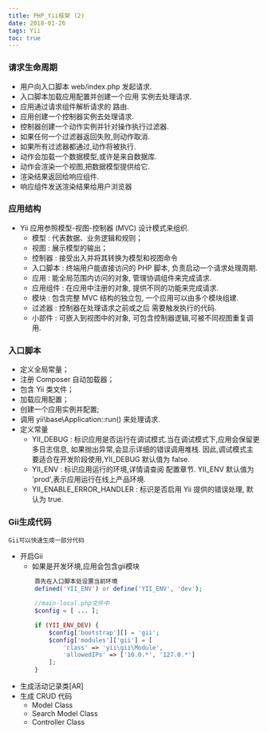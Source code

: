 ```yaml
---
title: PHP_Yii框架 (2)
date: 2018-01-26
tags: Yii
toc: true
---
```


### 请求生命周期
- 用户向入口脚本 web/index.php 发起请求.
- 入口脚本加载应用配置并创建一个应用 实例去处理请求.
- 应用通过请求组件解析请求的 路由.
- 应用创建一个控制器实例去处理请求.
- 控制器创建一个动作实例并针对操作执行过滤器.
- 如果任何一个过滤器返回失败,则动作取消.
- 如果所有过滤器都通过,动作将被执行.
- 动作会加载一个数据模型,或许是来自数据库.
- 动作会渲染一个视图,把数据模型提供给它.
- 渲染结果返回给响应组件.
- 响应组件发送渲染结果给用户浏览器

<!-- more -->

### 应用结构
- Yii 应用参照模型-视图-控制器 (MVC) 设计模式来组织. 
    * 模型 : 代表数据、业务逻辑和规则； 
    * 视图 : 展示模型的输出；
    * 控制器 : 接受出入并将其转换为模型和视图命令
    * 入口脚本 : 终端用户能直接访问的 PHP 脚本, 负责启动一个请求处理周期.
    * 应用 : 能全局范围内访问的对象, 管理协调组件来完成请求.
    * 应用组件 : 在应用中注册的对象, 提供不同的功能来完成请求.
    * 模块 : 包含完整 MVC 结构的独立包, 一个应用可以由多个模块组建.
    * 过滤器 : 控制器在处理请求之前或之后 需要触发执行的代码.
    * 小部件 : 可嵌入到视图中的对象, 可包含控制器逻辑,可被不同视图重复调用.

### 入口脚本
- 定义全局常量；
- 注册 Composer 自动加载器；
- 包含 Yii 类文件；
- 加载应用配置；
- 创建一个应用实例并配置;
- 调用 yii\base\Application::run() 来处理请求.
- 定义常量
    * YII_DEBUG : 标识应用是否运行在调试模式.当在调试模式下,应用会保留更多日志信息, 如果抛出异常,会显示详细的错误调用堆栈. 因此,调试模式主要适合在开发阶段使用,YII_DEBUG 默认值为 false.
    * YII_ENV : 标识应用运行的环境,详情请查阅 配置章节. YII_ENV 默认值为 'prod',表示应用运行在线上产品环境.
    * YII_ENABLE_ERROR_HANDLER : 标识是否启用 Yii 提供的错误处理, 默认为 true.

### Gii生成代码
    Gii可以快速生成一部分代码

- 开启Gii
    * 如果是开发环境,应用会包含gii模块
    ```php
        首先在入口脚本处设置当前环境
        defined('YII_ENV') or define('YII_ENV', 'dev');

        //main-local.php文件中
        $config = [ ... ];

        if (YII_ENV_DEV) {
            $config['bootstrap'][] = 'gii';
            $config['modules']['gii'] = [
                'class' => 'yii\gii\Module',
                'allowedIPs' => ['10.0.*', '127.0.*']
            ];
        }
    ```
- 生成活动记录类[AR]
- 生成 CRUD 代码
    * Model Class
    * Search Model Class
    * Controller Class
